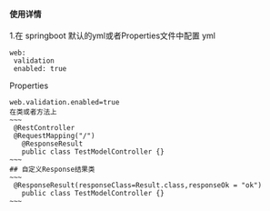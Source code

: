 #### 使用详情
1.在 springboot 默认的yml或者Properties文件中配置
 yml
```
web:
 validation
 enabled: true

```
Properties
```
web.validation.enabled=true
在类或者方法上
~~~
 @RestController
 @RequestMapping("/")
   @ResponseResult
   public class TestModelController {}
~~~
## 自定义Response结果类
~~~
 @ResponseResult(responseClass=Result.class,responseOk = "ok")
   public class TestModelController {}
~~~
